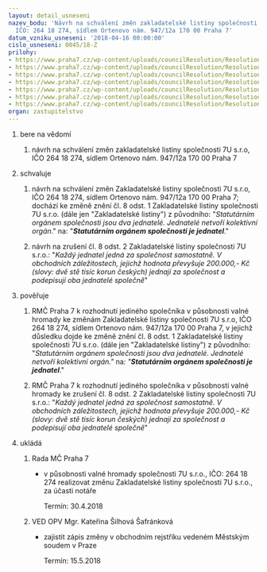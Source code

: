 ```yaml
---
layout: detail_usneseni
nazev_bodu: 'Návrh na schválení změn zakladatelské listiny společnosti 7U s.r.o.,
  IČO: 264 18 274, sídlem Ortenovo nám. 947/12a 170 00 Praha 7'
datum_vzniku_usneseni: '2018-04-16 00:00:00'
cislo_usneseni: 0045/18-Z
prilohy:
- https://www.praha7.cz/wp-content/uploads/councilResolution/Resolutions/30605/export/Duvodovazprava_ZMC~339571.docx
- https://www.praha7.cz/wp-content/uploads/councilResolution/Resolutions/30605/export/c1_Duvodovazprava~339575.docx
- https://www.praha7.cz/wp-content/uploads/councilResolution/Resolutions/30605/export/VOR~339579.pdf
- https://www.praha7.cz/wp-content/uploads/councilResolution/Resolutions/30605/export/P3_Puvoddni_7u_zakladatelskalistina_27_9_2017~339580.pdf
- https://www.praha7.cz/wp-content/uploads/councilResolution/Resolutions/30605/export/20180403_Sedma_ubytovaci_zakladatelska_listina_19_5_2017_nove_zneni_final~340163.doc
- https://www.praha7.cz/wp-content/uploads/councilResolution/Resolutions/30605/export/UsneseniRMC_0249_18R~341121.pdf
- https://www.praha7.cz/wp-content/uploads/councilResolution/Resolutions/30605/export/export~343505.pdf
organ: zastupitelstvo
---
```

<ol class="urzList_view" id="urzList">
<li class="urzClass1" id=""><span name="1">bere na vědomí</span> 
<ol class="urzOlClass decimal ">
<li class="urzClass2" style="TEXT-ALIGN: left" id=""><span><p>návrh na schválení změn zakladatelské listiny společnosti 7U s.r.o, IČO 264 18 274, sídlem Ortenovo nám. 947/12a 170 00 Praha 7</p></span></li></ol></li>
<li class="urzClass1" id=""><span name="24">schvaluje</span> 
<ol class="urzOlClass decimal ">
<li class="urzClass2" style="TEXT-ALIGN: left" id=""><span><p>návrh na schválení změn Zakladatelské listiny společnosti 7U s.r.o, IČO 264 18 274, sídlem Ortenovo nám. 947/12a 170 00 Praha 7; dochází ke změně znění čl. 8 odst. 1 Zakladatelské listiny společnosti 7U s.r.o. (dále jen "Zakladatelské listiny") z původního: "<em>Statutárním orgánem společnosti jsou dva jednatelé. Jednatelé netvoří kolektivní orgán</em>." na: "<em><strong>Statutárním orgánem společnosti je jednatel</strong></em>."<br></p></span></li>
<li class="urzClass2" style="TEXT-ALIGN: left" id=""><span><p>návrh na zrušení čl. 8 odst. 2 Zakladatelské listiny společnosti 7U s.r.o.: "<em>Každý jednatel jedná za společnost samostatně. V obchodních záležitostech, jejichž hodnota převyšuje 200.000,- Kč (slovy: dvě stě tisíc korun českých) jednají za společnost a podepisují oba jednatelé společně</em>"</p></span></li></ol></li>
<li class="urzClass1" id=""><span name="16">pověřuje</span> 
<ol class="urzOlClass decimal ">
<li class="urzClass2" style="TEXT-ALIGN: left" id=""><span><p>RMČ Praha 7 k rozhodnutí jediného společníka v působnosti valné hromady ke změnám Zakladatelské listiny společnosti 7U s.r.o, IČO 264 18 274, sídlem Ortenovo nám. 947/12a 170 00 Praha 7, v jejichž důsledku dojde ke změně znění čl. 8 odst. 1 Zakladatelské listiny společnosti 7U s.r.o. (dále jen "Zakladatelské listiny") z původního: "<em>Statutárním orgánem společnosti jsou dva jednatelé. Jednatelé netvoří kolektivní orgán." </em>na<em>: "<strong>Statutárním orgánem společnosti je jednatel</strong></em>."<br></p></span></li>
<li class="urzClass2" style="TEXT-ALIGN: left" id=""><span><p>RMČ Praha 7 k rozhodnutí jediného společníka v působnosti valné hromady ke zrušení čl. 8 odst. 2 Zakladatelské listiny společnosti 7U s.r.o.: "<em>Každý jednatel jedná za společnost samostatně. V obchodních záležitostech, jejichž hodnota převyšuje&nbsp;200.000,- Kč (slovy: dvě stě tisíc korun českých) jednají za společnost a podepisují oba jednatelé společně</em>"<br></p></span></li></ol></li><li class="urzClass1" id="urzUkoly"><span name="1">ukládá</span><ol class="urzOlClass"><li class="urzClass2"><span><p>Rada MČ Praha 7</p></span><ul class="urzUlClass"><li class="urzClass3"><span><p>v působnosti valné hromady společnosti 7U s.r.o., IČO: 264 18 274 realizovat změnu Zakladatelské listiny společnosti 7U s.r.o., za účasti notáře</p></span><span class="urzUkolTermin">  Termín:&nbsp;30.4.2018</span></li></ul></li><li class="urzClass2"><span><p>VED OPV Mgr. Kateřina Šilhová Šafránková</p></span><ul class="urzUlClass"><li class="urzClass3"><span><p>zajistit zápis změny v obchodním rejstříku vedeném Městským soudem v Praze</p></span><span class="urzUkolTermin">  Termín:&nbsp;15.5.2018</span></li></ul></li></ol></li>
</ol>